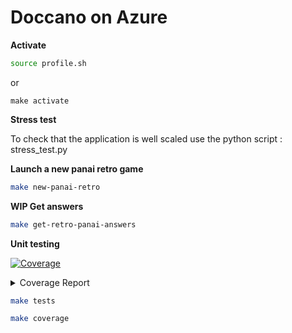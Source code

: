 # Doccano on Azure
**Activate**
````bash
source profile.sh
````
or 
````
make activate
````


**Stress test**

To check that the application is well scaled use the python script : stress_test.py


**Launch a new panai retro game**
````bash
make new-panai-retro
````

**WIP Get answers**
````bash
make get-retro-panai-answers
````

**Unit testing**

<!-- Pytest Coverage Comment:Begin -->
<a href="https://github.com/benoitLebreton-perso/doccano_on_azure/blob/main/README.md"><img alt="Coverage" src="https://img.shields.io/badge/Coverage-57%25-orange.svg" /></a><details><summary>Coverage Report </summary><table><tr><th>File</th><th>Stmts</th><th>Miss</th><th>Cover</th><th>Missing</th></tr><tbody><tr><td colspan="5"><b>src</b></td></tr><tr><td>&nbsp; &nbsp;<a href="https://github.com/benoitLebreton-perso/doccano_on_azure/blob/main/src/find_project_by_name.py">find_project_by_name.py</a></td><td>6</td><td>6</td><td>0%</td><td><a href="https://github.com/benoitLebreton-perso/doccano_on_azure/blob/main/src/find_project_by_name.py#L1-L6">1&ndash;6</a></td></tr><tr><td colspan="5"><b>src/faceswaps</b></td></tr><tr><td>&nbsp; &nbsp;<a href="https://github.com/benoitLebreton-perso/doccano_on_azure/blob/main/src/faceswaps/create_project.py">create_project.py</a></td><td>19</td><td>3</td><td>84%</td><td><a href="https://github.com/benoitLebreton-perso/doccano_on_azure/blob/main/src/faceswaps/create_project.py#L35-L45">35&ndash;45</a></td></tr><tr><td>&nbsp; &nbsp;<a href="https://github.com/benoitLebreton-perso/doccano_on_azure/blob/main/src/faceswaps/process_answers.py">process_answers.py</a></td><td>30</td><td>30</td><td>0%</td><td><a href="https://github.com/benoitLebreton-perso/doccano_on_azure/blob/main/src/faceswaps/process_answers.py#L1-L79">1&ndash;79</a></td></tr><tr><td>&nbsp; &nbsp;<a href="https://github.com/benoitLebreton-perso/doccano_on_azure/blob/main/src/faceswaps/quanters_repository.py">quanters_repository.py</a></td><td>23</td><td>16</td><td>30%</td><td><a href="https://github.com/benoitLebreton-perso/doccano_on_azure/blob/main/src/faceswaps/quanters_repository.py#L18-L23">18&ndash;23</a>, <a href="https://github.com/benoitLebreton-perso/doccano_on_azure/blob/main/src/faceswaps/quanters_repository.py#L27-L37">27&ndash;37</a></td></tr><tr><td colspan="5"><b>src/retro_panai</b></td></tr><tr><td>&nbsp; &nbsp;<a href="https://github.com/benoitLebreton-perso/doccano_on_azure/blob/main/src/retro_panai/create_project.py">create_project.py</a></td><td>17</td><td>1</td><td>94%</td><td><a href="https://github.com/benoitLebreton-perso/doccano_on_azure/blob/main/src/retro_panai/create_project.py#L35">35</a></td></tr><tr><td>&nbsp; &nbsp;<a href="https://github.com/benoitLebreton-perso/doccano_on_azure/blob/main/src/retro_panai/get_answers.py">get_answers.py</a></td><td>10</td><td>10</td><td>0%</td><td><a href="https://github.com/benoitLebreton-perso/doccano_on_azure/blob/main/src/retro_panai/get_answers.py#L1-L17">1&ndash;17</a></td></tr><tr><td><b>TOTAL</b></td><td><b>154</b></td><td><b>66</b></td><td><b>57%</b></td><td>&nbsp;</td></tr></tbody></table></details>
<!-- Pytest Coverage Comment:End -->

````bash
make tests
````

````bash
make coverage
````